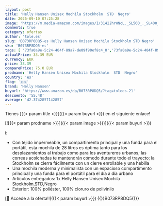 ```yaml
---
layout: post
title: 'Helly Hansen Unisex Mochila Stockholm  STD  Negro'
date: 2025-09-10 07:25:28
image: 'https://m.media-amazon.com/images/I/31422hrWNcL._SL500_._SL400_.jpg'
comments: true
category: ofertas
author: 'tole.es'
slug: 'B073RP8DQ5-es Helly Hansen Unisex Mochila Stockholm STD Negro'
sku: 'B073RP8DQ5-es'
tags: [ '73fa0a9e-5c24-404f-89a7-de09f90ef8c4_0','73fa0a9e-5c24-404f-89a7-de09f90ef8c4_401','73fa0a9e-5c24-404f-89a7-de09f90ef8c4_5601','73fa0a9e-5c24-404f-89a7-de09f90ef8c4_6801','73fa0a9e-5c24-404f-89a7-de09f90ef8c4_8001','73fa0a9e-5c24-404f-89a7-de09f90ef8c4_8301','73fa0a9e-5c24-404f-89a7-de09f90ef8c4_8801','73fa0a9e-5c24-404f-89a7-de09f90ef8c4_9601','Arborist Merchandising Root','Deportes de exterior','Deportes y aire libre','Equipaje y accessorios de viaje','Helly Hansen - Ofertas','Mochilas','Mochilas tipo casual','Moda','Nueva colección de Deportes','Ofertas de moda de verano','Prime Day - Deportes de exterior','Rebajas Deportes','Self Service','Special Features Stores','Spring Deals - Helly Hansen','Todas las ofertas de deportes','Top Brands Fashion Selection','c8538d25-3af9-48d3-aeff-5f3ce5572a36_0','c8538d25-3af9-48d3-aeff-5f3ce5572a36_2101','c8538d25-3af9-48d3-aeff-5f3ce5572a36_3001','helly hansen','mochila','🇪🇸', ]
actualPrice: 33.39 EUR
currency: EUR
price: 33.39
comparePrice: 75.0 EUR
prodname: 'Helly Hansen Unisex Mochila Stockholm  STD  Negro'
country: 'es'
flag: '🇪🇸'
brand: 'Helly Hansen'
buyurl: 'https://www.amazon.es/dp/B073RP8DQ5/?tag=tolees-21'
descuento: '55.48'
average: '42.3742857142857'
---
```


Tienes [{{< param title >}}]({{< param buyurl >}}) en el siguiente enlace!

[![{{< param prodname >}}]({{< param image >}})]({{< param buyurl >}})

ℹ️:

- Con tejido impermeable, un compartimento principal y una funda para el portátil, esta mochila de 28 litros es óptima tanto para los desplazamientos al trabajo como para los aventureros urbanos; las correas acolchadas te mantendrán cómodo durante todo el trayecto; la Stockholm se cierra fácilmente con un cierre enrollable y una hebilla
- Una mochila moderna y minimalista con un espacioso compartimento principal y una funda para el portátil para el día a día urbano
- Artículos entregados: 1x Helly Hansen Unisex Mochila Stockholm,STD,Negro
- Exterior: 100% poliéster, 100% cloruro de polivinilo

[🛒 Accede a la oferta!!]({{< param buyurl >}})
{{<world>}}B073RP8DQ5{{</world>}}
